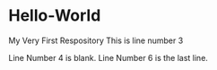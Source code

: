 # Hello-World
My Very First Respository
This is line number 3

Line Number 4 is blank.
Line Number 6 is the last line.
